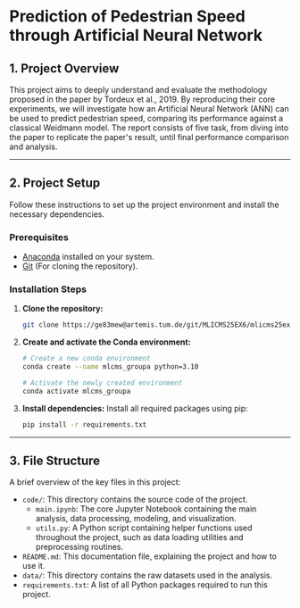 # Prediction of Pedestrian Speed through Artificial Neural Network

## 1. Project Overview

This project aims to deeply understand and evaluate the methodology proposed in the paper by
Tordeux et al., 2019. By reproducing their core experiments, we will investigate how an Artificial Neural
Network (ANN) can be used to predict pedestrian speed, comparing its performance against a classical
Weidmann model. The report consists of five task, from diving into the paper to replicate the paper's result, until 
final performance comparison and analysis.

---

## 2. Project Setup

Follow these instructions to set up the project environment and install the necessary dependencies.

### Prerequisites

- [Anaconda](https://www.anaconda.com/products/distribution) installed on your system.
- [Git](https://git-scm.com/) (For cloning the repository).

### Installation Steps

1.  **Clone the repository:**
    ```bash
    git clone https://ge83mew@artemis.tum.de/git/MLICMS25EX6/mlicms25ex6-groupa.git
    ```

2.  **Create and activate the Conda environment:**
    ```bash
    # Create a new conda environment
    conda create --name mlcms_groupa python=3.10

    # Activate the newly created environment
    conda activate mlcms_groupa
    ```

3.  **Install dependencies:**
    Install all required packages using pip:
    ```bash
    pip install -r requirements.txt
    ```

---


## 3. File Structure

A brief overview of the key files in this project:
-   `code/`: This directory contains the source code of the project.
    -   `main.ipynb`: The core Jupyter Notebook containing the main analysis, data processing, modeling, and visualization.
    -   `utils.py`: A Python script containing helper functions used throughout the project, such as data loading utilities and preprocessing routines.
-   `README.md`: This documentation file, explaining the project and how to use it.
-   `data/`: This directory contains the raw datasets used in the analysis.
-   `requirements.txt`: A list of all Python packages required to run this project.